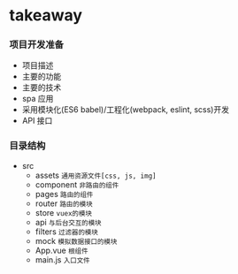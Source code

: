 # takeaway
### 项目开发准备
- 项目描述
- 主要的功能
- 主要的技术
- spa 应用
- 采用模块化(ES6 babel)/工程化(webpack, eslint, scss)开发
- API 接口

### 目录结构
- src
  + assets `通用资源文件[css, js, img]`
  + component `非路由的组件`
  + pages `路由的组件`
  + router `路由的模块`
  + store `vuex的模块`
  + api `与后台交互的模块`
  + filters `过滤器的模块`
  + mock `模拟数据接口的模块`
  + App.vue `根组件`
  + main.js `入口文件`

### 

